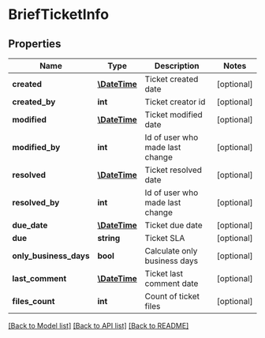 # BriefTicketInfo

## Properties
Name | Type | Description | Notes
------------ | ------------- | ------------- | -------------
**created** | [**\DateTime**](\DateTime.md) | Ticket created date | [optional] 
**created_by** | **int** | Ticket creator id | [optional] 
**modified** | [**\DateTime**](\DateTime.md) | Ticket modified date | [optional] 
**modified_by** | **int** | Id of user who made last change | [optional] 
**resolved** | [**\DateTime**](\DateTime.md) | Ticket resolved date | [optional] 
**resolved_by** | **int** | Id of user who made last change | [optional] 
**due_date** | [**\DateTime**](\DateTime.md) | Ticket due date | [optional] 
**due** | **string** | Ticket SLA | [optional] 
**only_business_days** | **bool** | Calculate only business days | [optional] 
**last_comment** | [**\DateTime**](\DateTime.md) | Ticket last comment date | [optional] 
**files_count** | **int** | Count of ticket files | [optional] 

[[Back to Model list]](../../README.md#documentation-for-models) [[Back to API list]](../../README.md#documentation-for-api-endpoints) [[Back to README]](../../README.md)

